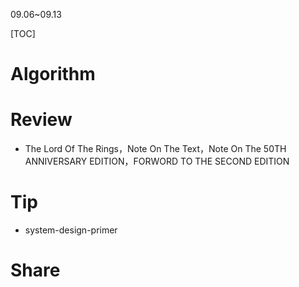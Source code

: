 09.06~09.13

[TOC]

# Algorithm




# Review

- The Lord Of The Rings，Note On The Text，Note On The 50TH ANNIVERSARY EDITION，FORWORD TO THE SECOND EDITION

# Tip

- system-design-primer 


# Share

